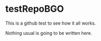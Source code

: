 # testRepoBGO

This is a github test to see how it all works.

Nothing usual is going to be written here.
